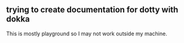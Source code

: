 ## trying to create documentation for dotty with dokka

This is mostly playground so I may not work outside my machine.